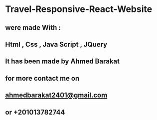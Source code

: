 # Travel-Responsive-React-Website

## were made With :

## Html , Css , Java Script , JQuery

## It has been made by Ahmed Barakat

## for more contact me on

## ahmedbarakat2401@gmail.com

## or +201013782744

